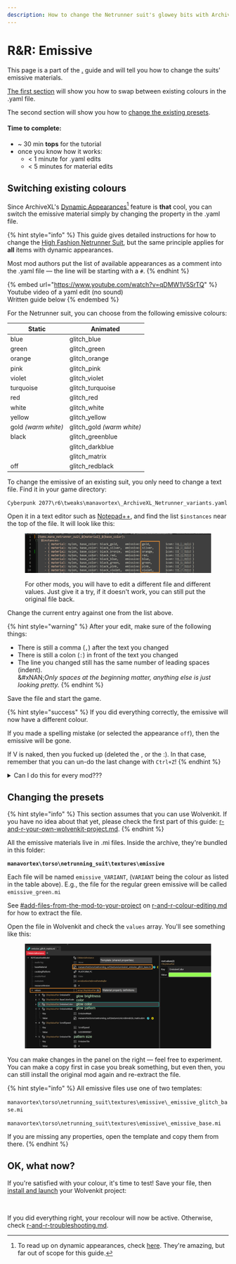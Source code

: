 ```yaml
---
description: How to change the Netrunner suit's glowey bits with ArchiveXL Dynamic Variants
---
```


# R\&R: Emissive

This page is a part of the [.](./ "mention") guide and will tell you how to change the suits' emissive materials.&#x20;

[The first section](r-and-r-emissive.md#switching-existing-colours) will show you how to swap between existing colours in the .yaml file.

The second section will show you how to [change the existing presets](r-and-r-emissive.md#changing-the-presets).&#x20;

#### **Time to complete:**&#x20;

* \~ 30 min **tops** for the tutorial
* once you know how it works:&#x20;
  * < 1 minute for .yaml edits
  * < 5 minutes for material edits

## Switching existing colours

Since ArchiveXL's [Dynamic Appearances](#user-content-fn-1)[^1] feature is **that** cool, you can switch the emissive material simply by changing the property in the .yaml file.&#x20;

{% hint style="info" %}
This guide gives detailed instructions for how to change the [High Fashion Netrunner Suit](https://www.nexusmods.com/cyberpunk2077/mods/9314), but the same principle applies for **all** items with dynamic appearances.&#x20;

Most mod authors put the list of available appearances as a comment into the .yaml file — the line will be starting with a `#`.
{% endhint %}

{% embed url="https://www.youtube.com/watch?v=qDMW1V5SrTQ" %}
Youtube video of a yaml edit (no sound)\
Written guide below
{% endembed %}

For the Netrunner suit, you can choose from the following emissive colours:

| Static              | Animated                    |
| ------------------- | --------------------------- |
| blue                | glitch\_blue                |
| green               | glitch\_green               |
| orange              | glitch\_orange              |
| pink                | glitch\_pink                |
| violet              | glitch\_violet              |
| turquoise           | glitch\_turquoise           |
| red                 | glitch\_red                 |
| white               | glitch\_white               |
| yellow              | glitch\_yellow              |
| gold _(warm white)_ | glitch\_gold _(warm white)_ |
| black               | glitch\_greenblue           |
|                     | glitch\_darkblue            |
|                     | glitch\_matrix              |
| off                 | glitch\_redblack            |

To change the emissive of an existing suit, you only need to change a text file. Find it in your game directory:

```
Cyberpunk 2077\r6\tweaks\manavortex\_ArchiveXL_Netrunner_variants.yaml
```

Open it in a text editor such as [Notepad++](https://notepad-plus-plus.org/downloads/), and find the list `$instances` near the top of the file. It will look like this:

<figure><img src="../../../.gitbook/assets/netrunner_suits_emissive.png" alt=""><figcaption><p>For other mods, you will have to edit a different file and different values. Just give it a try, if it doesn't work, you can still put the original file back.</p></figcaption></figure>

Change the current entry against one from the list above.&#x20;

{% hint style="warning" %}
After your edit, make sure of the following things:

* There is still a comma (`,`) after the text you changed
* There is still a colon (`:`) in front of the text you changed
* The line you changed still has the same number of leading spaces (indent). \
  &#xNAN;_&#x4F;nly spaces at the beginning matter, anything else is just looking pretty._
{% endhint %}

Save the file and start the game.&#x20;

{% hint style="success" %}
If you did everything correctly, the emissive will now have a different colour.&#x20;

If you made a spelling mistake (or selected the appearance `off`), then the emissive will be gone.

If V is naked, then you fucked up (deleted the , or the :). In that case, remember that you can un-do the last change with `Ctrl+Z`!
{% endhint %}

<details>

<summary>Can I do this for every mod???</summary>

Unfortunately not! The mod author has to enable this feature via [archivexl-dynamic-variants](../adding-new-items/archivexl-dynamic-variants/ "mention") and split/colorize their meshes accordingly.

If a mod doesn't mention in the description that they support this feature, you can use the techniques under [r-and-r-colour-editing.md](r-and-r-colour-editing.md "mention") to make your own recolours anyway.

</details>

## Changing the presets

{% hint style="info" %}
This section assumes that you can use Wolvenkit. If you have no idea about that yet, please check the first part of this guide: [r-and-r-your-own-wolvenkit-project.md](r-and-r-your-own-wolvenkit-project.md "mention").
{% endhint %}

All the emissive materials live in .mi files. Inside the archive, they're bundled in this folder:

<pre><code><strong>manavortex\torso\netrunning_suit\textures\emissive
</strong></code></pre>

Each file will be named `emissive_VARIANT`, (`VARIANT` being the colour as listed in the table above). E.g., the file for the regular green emissive will be called `emissive_green.mi`

See [#add-files-from-the-mod-to-your-project](r-and-r-your-own-wolvenkit-project.md#add-files-from-the-mod-to-your-project "mention") on [r-and-r-colour-editing.md](r-and-r-colour-editing.md "mention") for how to extract the file.&#x20;

Open the file in Wolvenkit and check the `values` array. You'll see something like this:

<figure><img src="../../../.gitbook/assets/netrunner_suits_emissive_properties.png" alt=""><figcaption></figcaption></figure>

You can make changes in the panel on the right — feel free to experiment. You can make a copy first in case you break something, but even then, you can still install the original mod again and re-extract the file.

{% hint style="info" %}
All emissive files use one of two templates:

`manavortex\torso\netrunning_suit\textures\emissive\_emissive_glitch_base.mi`

`manavortex\torso\netrunning_suit\textures\emissive\_emissive_base.mi`

If you are missing any properties, open the template and copy them from there.
{% endhint %}

## OK, what now?

If you're satisfied with your colour, it's time to test! Save your file, then [install and launch](https://app.gitbook.com/s/-MP_ozZVx2gRZUPXkd4r/wolvenkit-app/menu/toolbar#install-and-launch) your Wolvenkit project:

<figure><img src="https://files.gitbook.com/v0/b/gitbook-x-prod.appspot.com/o/spaces%2F-MP_ozZVx2gRZUPXkd4r%2Fuploads%2FUs6kZEwmFHhn8f8QCIKb%2Fwolvenkit_install_and_launch.png?alt=media&#x26;token=66c24ef4-0525-4476-80a2-aaf461f445ac" alt=""><figcaption></figcaption></figure>

If you did everything right, your recolour will now be active. Otherwise, check [r-and-r-troubleshooting.md](r-and-r-troubleshooting.md "mention").

[^1]: To read up on dynamic appearances, check [here](https://wiki.redmodding.org/cyberpunk-2077-modding/for-mod-creators/core-mods-explained/archivexl#dynamic-variants). They're amazing, but far out of scope for this guide.
